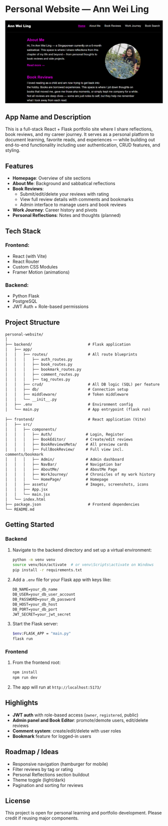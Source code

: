 # Personal Website — Ann Wei Ling

![screenshot of the Personal Website](./frontend/src/assets/Screenshot.png)

## App Name and Description

This is a full-stack React + Flask portfolio site where I share reflections, book reviews, and my career journey. It serves as a personal platform to document learning, favorite reads, and experiences — while building out end-to-end functionality including user authentication, CRUD features, and styling.

## Features

- **Homepage**: Overview of site sections
- **About Me**: Background and sabbatical reflections
- **Book Reviews**:
  - Submit/edit/delete your reviews with rating
  - View full review details with comments and bookmarks
  - Admin interface to manage users and book reviews
- **Work Journey**: Career history and pivots
- **Personal Reflections**: Notes and thoughts (planned)

## Tech Stack

### Frontend:

- React (with Vite)
- React Router
- Custom CSS Modules
- Framer Motion (animations)

### Backend:

- Python Flask
- PostgreSQL
- JWT Auth + Role-based permissions

## Project Structure

```
personal-website/
│
├── backend/                         # Flask application
│   ├── app/
│   │   ├── routes/                  # All route blueprints
│   │   │   ├── auth_routes.py
│   │   │   ├── book_routes.py
│   │   │   ├── bookmark_routes.py
│   │   │   ├── comment_routes.py
│   │   │   ├── tag_routes.py
│   │   ├── crud/                    # All DB logic (SQL) per feature
│   │   ├── db/                      # Connection setup
│   │   ├── middleware/              # Token middleware
│   │   └── __init__.py
│   ├── .env                         # Environment config
│   └── main.py                      # App entrypoint (flask run)

├── frontend/                        # React application (Vite)
│   ├── src/
│   │   ├── components/
│   │   │   ├── Auth/               # Login, Register
│   │   │   ├── BookEditor/         # Create/edit reviews
│   │   │   ├── BookReviewsMeta/    # All preview cards
│   │   │   ├── FullBookReview/     # Full view incl. comments/bookmark
│   │   │   ├── Admin/              # Admin dashboard
│   │   │   ├── NavBar/             # Navigation bar
│   │   │   ├── AboutMe/            # AboutMe Page
│   │   │   ├── WorkJourney/        # Chronicles of my work history
│   │   │   └── HomePage/           # Homepage
│   │   ├── assets/                 # Images, screenshots, icons
│   │   ├── App.jsx
│   │   └── main.jsx
│   └── index.html
├── package.json                     # Frontend dependencies
└── README.md
```

## Getting Started

### Backend

1. Navigate to the backend directory and set up a virtual environment:

   ```bash
   python -m venv venv
   source venv/bin/activate  # or venv\Scripts\activate on Windows
   pip install -r requirements.txt
   ```

2. Add a `.env` file for your Flask app with keys like:

   ```env
   DB_NAME=your_db_name
   DB_USER=your_db_user_account
   DB_PASSWORD=your_db_password
   DB_HOST=your_db_host
   DB_PORT=your_db_port
   JWT_SECRET=your_jwt_secret
   ```

3. Start the Flask server:
   ```bash
   $env:FLASK_APP = "main.py"
   flask run
   ```

### Frontend

1. From the frontend root:

   ```bash
   npm install
   npm run dev
   ```

2. The app will run at `http://localhost:5173/`

## Highlights

- **JWT auth** with role-based access (`owner`, `registered`, public)
- **Admin panel and Book Editor**: promote/demote users, edit/delete reviews
- **Comment system**: create/edit/delete with user roles
- **Bookmark** feature for logged-in users

## Roadmap / Ideas

- Responsive navigation (hamburger for mobile)
- Filter reviews by tag or rating
- Personal Reflections section buildout
- Theme toggle (light/dark)
- Pagination and sorting for reviews

## License

This project is open for personal learning and portfolio development. Please credit if reusing major components.
